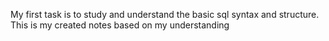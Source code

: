 My first task is to study and understand the basic sql syntax and structure.
This is my created notes based on my understanding
